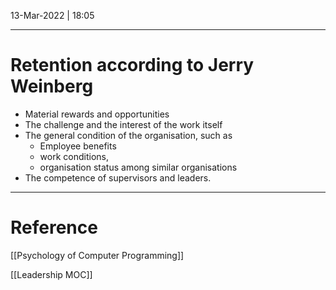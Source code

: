 13-Mar-2022 | 18:05


---
# Retention according to Jerry Weinberg

- Material rewards and opportunities
- The challenge and the interest of the work itself
- The general condition of the organisation, such as 
	- Employee benefits
	- work conditions,
	- organisation status among similar organisations
- The competence of supervisors and leaders.


---
# Reference

[[Psychology of Computer Programming]]

[[Leadership MOC]]